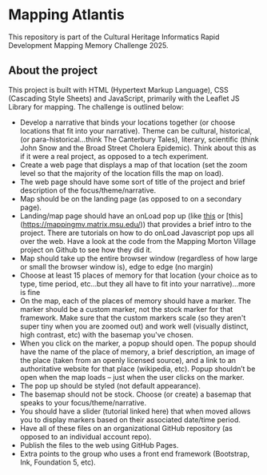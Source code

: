 # Mapping Atlantis
This repository is part of the Cultural Heritage Informatics Rapid Development Mapping Memory Challenge 2025.

## About the project
This project is built with HTML (Hypertext Markup Language), CSS (Cascading Style Sheets) and JavaScript, primarily with the Leaflet JS Library for mapping. 
The challenge is outlined below:
- Develop a narrative that binds your locations together (or choose locations that fit into your narrative). Theme can be cultural, historical, (or para-historical…think The Canterbury Tales), literary, scientific (think John Snow and the Broad Street Cholera Epidemic). Think about this as if it were a real project, as opposed to a tech experiment.
- Create a web page that displays a map of that location (set the zoom level so that the majority of the location fills the map on load).
- The web page should have some sort of title of the project and brief description of the focus/theme/narrative.
- Map should be on the landing page (as opposed to on a secondary page).
- Landing/map page should have an onLoad pop up (like [this](https://msu-anthropology.github.io/daea/) or [this] (https://mappingmv.matrix.msu.edu/)) that provides a brief intro to the project. There are tutorials on how to do onLoad Javascript pop ups all over the web. Have a look at the code from the Mapping Morton Village project on Github to see how they did it.
- Map should take up the entire browser window (regardless of how large or small the browser window is), edge to edge (no margin)
- Choose at least 15 places of memory for that location (your choice as to type, time period, etc…but they all have to fit into your narrative)…more is fine
- On the map, each of the places of memory should have a marker. The marker should be a custom marker, not the stock marker for that framework. Make sure that the custom markers scale (so they aren't super tiny when you are zoomed out) and work well (visually distinct, high contrast, etc) with the basemap you've chosen.
- When you click on the marker, a popup should open. The popup should have the name of the place of memory, a brief description, an image of the place (taken from an openly licensed source), and a link to an authoritative website for that place (wikipedia, etc). Popup shouldn’t be open when the map loads – just when the user clicks on the marker.
- The pop up should be styled (not default appearance).
- The basemap should not be stock. Choose (or create) a basemap that speaks to your focus/theme/narrative.
- You should have a slider (tutorial linked here) that when moved allows you to display markers based on their associated date/time period.
- Have all of these files on an organizational GitHub repository (as opposed to an individual account repo).
- Publish the files to the web using GitHub Pages.
- Extra points to the group who uses a front end framework (Bootstrap, Ink, Foundation 5, etc).
